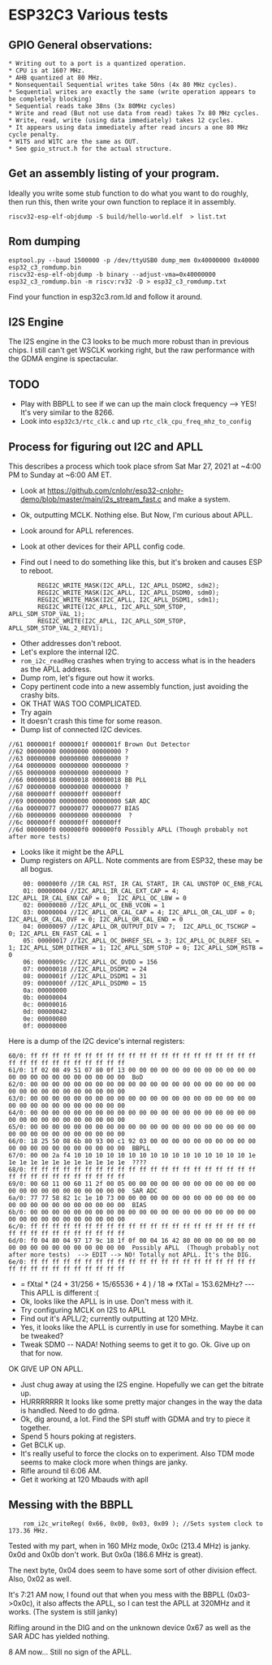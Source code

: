 # ESP32C3 Various tests



## GPIO General observations:
	* Writing out to a port is a quantized operation.
	* CPU is at 160? MHz.
	* AHB quantized at 80 MHz.
	* Nonsequentail Sequential writes take 50ns (4x 80 MHz cycles).
	* Sequential writes are exactly the same (write operation appears to be completely blocking)
	* Sequential reads take 38ns (3x 80MHz cycles)
	* Write and read (But not use data from read) takes 7x 80 MHz cycles.
	* Write, read, write (using data immediately) takes 12 cycles.
	* It appears using data immediately after read incurs a one 80 MHz cycle penalty.
	* W1TS and W1TC are the same as OUT.
	* See gpio_struct.h for the actual structure.

## Get an assembly listing of your program.

Ideally you write some stub function to do what you want to do roughly, then run this, then write your own function to replace it in assembly.

```
riscv32-esp-elf-objdump -S build/hello-world.elf  > list.txt
```


## Rom dumping

```
esptool.py --baud 1500000 -p /dev/ttyUSB0 dump_mem 0x40000000 0x40000 esp32_c3_romdump.bin
riscv32-esp-elf-objdump -b binary --adjust-vma=0x40000000  esp32_c3_romdump.bin -m riscv:rv32 -D > esp32_c3_romdump.txt
```

Find your function in esp32c3.rom.ld and follow it around.

## I2S Engine

The I2S engine in the C3 looks to be much more robust than in previous chips.  I still can't get WSCLK working right, but the raw performance with the GDMA engine is spectacular.













## TODO
 * Play with BBPLL to see if we can up the main clock frequency --> YES! It's very similar to the 8266.
 * Look into `esp32c3/rtc_clk.c` and up `rtc_clk_cpu_freq_mhz_to_config`

## Process for figuring out I2C and APLL

This describes a process which took place sfrom Sat Mar 27, 2021 at ~4:00 PM to Sunday at ~6:00 AM ET.

 * Look at https://github.com/cnlohr/esp32-cnlohr-demo/blob/master/main/i2s_stream_fast.c and make a system.
 * Ok, outputting MCLK.  Nothing else.  But Now, I'm curious about APLL.

 * Look around for APLL references.
 * Look at other devices for their APLL config code.
 * Find out I need to do something like this, but it's broken and causes ESP to reboot.
```
        REGI2C_WRITE_MASK(I2C_APLL, I2C_APLL_DSDM2, sdm2);
        REGI2C_WRITE_MASK(I2C_APLL, I2C_APLL_DSDM0, sdm0);
        REGI2C_WRITE_MASK(I2C_APLL, I2C_APLL_DSDM1, sdm1);
        REGI2C_WRITE(I2C_APLL, I2C_APLL_SDM_STOP, APLL_SDM_STOP_VAL_1);
        REGI2C_WRITE(I2C_APLL, I2C_APLL_SDM_STOP, APLL_SDM_STOP_VAL_2_REV1);
```
 * Other addresses don't reboot.
 * Let's explore the internal I2C.
 * `rom_i2c_readReg` crashes when trying to access what is in the headers as the APLL address.
 * Dump rom, let's figure out how it works.
 * Copy pertinent code into a new assembly function, just avoiding the crashy bits.
 * OK THAT WAS TOO COMPLICATED.
 * Try again
 * It doesn't crash this time for some reason.
 * Dump list of connected I2C devices.
```
//61 0000001f 0000001f 0000001f Brown Out Detector
//62 00000000 00000000 00000000 ?
//63 00000000 00000000 00000000 ?
//64 00000000 00000000 00000000 ?
//65 00000000 00000000 00000000 ?
//66 00000018 00000018 00000018 BB PLL
//67 00000000 00000000 00000000 ?
//68 000000ff 000000ff 000000ff
//69 00000000 00000000 00000000 SAR ADC
//6a 00000077 00000077 00000077 BIAS
//6b 00000000 00000000 00000000  ?
//6c 000000ff 000000ff 000000ff 
//6d 000000f0 000000f0 000000f0 Possibly APLL (Though probably not after more tests)
```
 * Looks like it might be the APLL
 * Dump registers on APLL.  Note comments are from ESP32, these may be all bogus.
```
	00: 000000f0 //IR CAL RST, IR CAL START, IR CAL UNSTOP OC_ENB_FCAL
	01: 00000004 //I2C_APLL_IR_CAL_EXT_CAP = 4; I2C_APLL_IR_CAL_ENX_CAP = 0;  I2C_APLL_OC_LBW = 0
	02: 00000080 //I2C_APLL_OC_ENB_VCON = 1
	03: 00000004 //I2C_APLL_OR_CAL_CAP = 4; I2C_APLL_OR_CAL_UDF = 0; I2C_APLL_OR_CAL_OVF = 0; I2C_APLL_OR_CAL_END = 0
	04: 00000097 //I2C_APLL_OR_OUTPUT_DIV = 7;  I2C_APLL_OC_TSCHGP = 0; I2C_APLL_EN_FAST_CAL = 1
	05: 00000017 //I2C_APLL_OC_DHREF_SEL = 3; I2C_APLL_OC_DLREF_SEL = 1; I2C_APLL_SDM_DITHER = 1; I2C_APLL_SDM_STOP = 0; I2C_APLL_SDM_RSTB = 0
	06: 0000009c //I2C_APLL_OC_DVDD = 156
	07: 00000018 //I2C_APLL_DSDM2 = 24
	08: 0000001f //I2C_APLL_DSDM1 = 31
	09: 0000000f //I2C_APLL_DSDM0 = 15
	0a: 00000000
	0b: 00000004
	0c: 00000016
	0d: 00000042
	0e: 00000080
	0f: 00000000
```

Here is a dump of the I2C device's internal registers:
```
60/0: ff ff ff ff ff ff ff ff ff ff ff ff ff ff ff ff ff ff ff ff ff ff ff ff ff ff ff ff ff ff ff ff 
61/0: 1f 02 08 49 51 07 80 0f 13 00 00 00 00 00 00 00 00 00 00 00 00 00 00 00 00 00 00 00 00 00 00 00  BoD
62/0: 00 00 00 00 00 00 00 00 00 00 00 00 00 00 00 00 00 00 00 00 00 00 00 00 00 00 00 00 00 00 00 00 
63/0: 00 00 00 00 00 00 00 00 00 00 00 00 00 00 00 00 00 00 00 00 00 00 00 00 00 00 00 00 00 00 00 00 
64/0: 00 00 00 00 00 00 00 00 00 00 00 00 00 00 00 00 00 00 00 00 00 00 00 00 00 00 00 00 00 00 00 00 
65/0: 00 00 00 00 00 00 00 00 00 00 00 00 00 00 00 00 00 00 00 00 00 00 00 00 00 00 00 00 00 00 00 00 
66/0: 18 25 50 08 6b 80 93 00 c1 92 03 00 00 00 00 00 00 00 00 00 00 00 00 00 00 00 00 00 00 00 00 00  BBPLL
67/0: 00 00 2a f4 10 10 10 10 10 10 10 10 10 10 10 10 10 10 10 10 1e 1e 1e 1e 1e 1e 1e 1e 1e 1e 1e 1e  ????
68/0: ff ff ff ff ff ff ff ff ff ff ff ff ff ff ff ff ff ff ff ff ff ff ff ff ff ff ff ff ff ff ff ff 
69/0: 00 60 11 00 60 11 2f 00 05 00 00 00 00 00 00 00 00 00 00 00 00 00 00 00 00 00 00 00 00 00 00 00  SAR ADC
6a/0: 77 77 58 82 1c 1e 10 73 00 00 00 00 00 00 00 00 00 00 00 00 00 00 00 00 00 00 00 00 00 00 00 00  BIAS
6b/0: 00 00 00 00 00 00 00 00 00 00 00 00 00 00 00 00 00 00 00 00 00 00 00 00 00 00 00 00 00 00 00 00 
6c/0: ff ff ff ff ff ff ff ff ff ff ff ff ff ff ff ff ff ff ff ff ff ff ff ff ff ff ff ff ff ff ff ff 
6d/0: f0 04 80 04 97 17 9c 18 1f 0f 00 04 16 42 80 00 00 00 00 00 00 00 00 00 00 00 00 00 00 00 00 00  Possibly APLL  (Though probably not after more tests)  --> EDIT --> NO! Totally not APLL. It's the DIG.
6e/0: ff ff ff ff ff ff ff ff ff ff ff ff ff ff ff ff ff ff ff ff ff ff ff ff ff ff ff ff ff ff ff ff 
```

 *  = fXtal * (24 + 31/256 + 15/65536 + 4 ) / 18 => fXTal = 153.62MHz? --- This APLL is different :(
 * Ok, looks like the APLL is in use.  Don't mess with it.
 * Try configuring MCLK on I2S to APLL
 * Find out it's APLL/2; currently outputting at 120 MHz.
 * Yes, it looks like the APLL is currently in use for something.  Maybe it can be tweaked?
 * Tweak SDM0 -- NADA! Nothing seems to get it to go.  Ok.  Give up on that for now.

OK GIVE UP ON APLL.

 * Just chug away at using the I2S engine.  Hopefully we can get the bitrate up.
 * HURRRRRRR It looks like some pretty major changes in the way the data is handled.  Need to do gdma.
 * Ok, dig around, a lot.  Find the SPI stuff with GDMA and try to piece it together.
 * Spend 5 hours poking at registers.
 * Get BCLK up.
 * It's really useful to force the clocks on to experiment.  Also TDM mode seems to make clock more when things are janky.
 * Rifle around til 6:06 AM.
 * Get it working at 120 Mbauds with apll


## Messing with the BBPLL

```
	rom_i2c_writeReg( 0x66, 0x00, 0x03, 0x09 ); //Sets system clock to 173.36 MHz.
```

Tested with my part, when in 160 MHz mode, 0x0c (213.4 MHz) is janky.  0x0d and 0x0b don't work. But 0x0a (186.6 MHz is great).

The next byte, 0x04 does seem to have some sort of other division effect.  Also, 0x02 as well.


It's 7:21 AM now, I found out that when you mess with the BBPLL (0x03->0x0c), it also affects the APLL, so I can test the APLL at 320MHz and it works.  (The system is still janky)

Rifling around in the DIG and on the unknown device 0x67 as well as the SAR ADC has yielded nothing.

8 AM now... Still no sign of the APLL.

